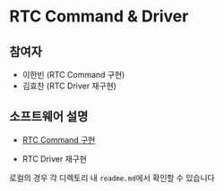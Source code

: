 # RTC Command & Driver

## 참여자

- 이한빈 (RTC Command 구현)
- 김효찬 (RTC Driver 재구현)

## 소프트웨어 설명

- [RTC Command 구현](https://github.com/hve4638/rtc/blob/main/rtc/readme.md)

- RTC Driver 재구현

로컬의 경우 각 디렉토리 내 `readme.md`에서 확인할 수 있습니다